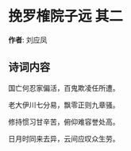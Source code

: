 # 挽罗榷院子远  其二

**作者**: 刘应凤

## 诗词内容

国亡何忍家偏活，百鬼欺凌任所遭。

老大伊川七分易，飘零正则九章骚。

修持惯习甘辛苦，俯仰难容誉处高。

日月时同来去异，云间应叹众生劳。

